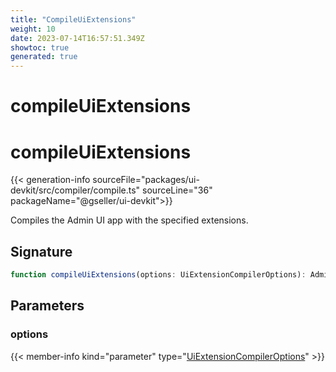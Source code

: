 ```yaml
---
title: "CompileUiExtensions"
weight: 10
date: 2023-07-14T16:57:51.349Z
showtoc: true
generated: true
---
```

<!-- This file was generated from the Vendure source. Do not modify. Instead, re-run the "docs:build" script -->

# compileUiExtensions
<div class="symbol">


# compileUiExtensions

{{< generation-info sourceFile="packages/ui-devkit/src/compiler/compile.ts" sourceLine="36" packageName="@gseller/ui-devkit">}}

Compiles the Admin UI app with the specified extensions.

## Signature

```TypeScript
function compileUiExtensions(options: UiExtensionCompilerOptions): AdminUiAppConfig | AdminUiAppDevModeConfig
```
## Parameters

### options

{{< member-info kind="parameter" type="<a href='/admin-ui-api/ui-devkit/ui-extension-compiler-options#uiextensioncompileroptions'>UiExtensionCompilerOptions</a>" >}}

</div>
